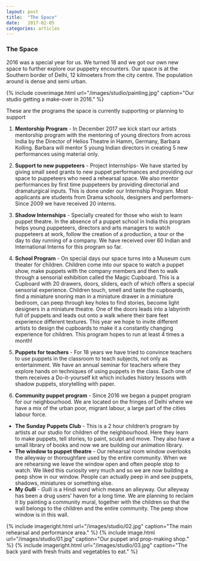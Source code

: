 ```yaml
---
layout: post
title:  "The Space"
date:   2017-02-05
categories: articles
---
```


<h3>The Space</h3>

2016 was a special year for us. We turned 18 and we got our own new space to further explore our puppetry encounters. Our space is at the Southern border of Delhi, 12 kilmoeters from the city centre. The population around is dense and semi urban.

{% include coverimage.html url="/images/studio/painting.jpg" caption="Our studio getting a make-over in 2016." %} 

These are the programs the space is currently supporting or planning to support

1. **Mentorship Program** - In December 2017 we kick start our artists mentorship program with the mentoring of young directors from across India by the Director of Helios Theatre in Hamm, Germany, Barbara Kolling. Barbara will mentor 5 young Indian directors in creating 5 new performances using material only. 

2. **Support to new puppeteers** - Project Internships- We have started by giving small seed grants to new puppet performances and providing our space to puppeteers who need a rehearsal space. We also mentor performances by first time puppeteers by providing directorial and dramaturgical inputs. This is done under our Internship Program. Most applicants are students from Drama schools, designers and performers- Since 2009 we have received 20 interns.

3. **Shadow Internships** - Specially created for those who wish to learn puppet theatre. In the absence of a puppet school in India this program helps young puppeteers, directors and arts managers to watch puppeteers at work, follow the creation of a production, a tour or the day to day running of a company. We have received over 60 Indian and International Interns for this program so far.

4. **School Program** - On special days our space turns into a Museum cum theater for children. Children come into our space to watch a puppet show, make puppets with the company members and then to walk through a sensorial exhibition called the Magic Cupboard. This is a Cupboard with 20 drawers, doors, sliders, each of which offers a special sensorial experience. Children touch, smell and taste the cupboards, find a miniature snoring man in a miniature drawer in a miniature bedroom, can peep through key holes to find stories, become light designers in a miniature theatre. One of the doors leads into a labyrinth full of puppets and leads out onto a walk where their bare feet experience different textures. This year we hope to invite different artists to design the cupboards to make it a constantly changing experience for children. This program hopes to run at least 4 times a month!

5. **Puppets for teachers** - For 18 years we have tried to convince teachers to use puppets in the classroom to teach subjects, not only as entertainment. We have an annual seminar for teachers where they explore hands on techniques of using puppets in the class. Each one of them receives a Do-it-yourself kit which includes history lessons with shadow puppets, storytelling with paper.

6. **Community puppet program** - Since 2016 we began a puppet program for our neighbourhood. We are located on the fringes of Delhi where we have a mix of the urban poor, migrant labour, a large part of the cities labour force.
-	**The Sunday Puppets Club** - This is a 2 hour children’s program by artists at our studio for children of the neighbourhood. Here they learn to make puppets, tell stories, to paint, sculpt and move. They also have a small library of books and now we are building our animation library.
-	**The window to puppet theatre** - Our rehearsal room window overlooks the alleyway or thoroughfare used by the entire community. When we are rehearsing we leave the window open and often people stop to watch. We liked this curiosity very much and so we are now building a peep show in our window. People can actually peep in and see puppets, shadows, miniatures or something else. 
-	**My <i>Gulli</i>** - <i>Gulli</i> is a Hindi word which means an alleyway. Our alleyway has been a drug users’ haven for a long time. We are planning to reclaim it by painting a community mural, together with the children so that the wall belongs to the children and the entire community. The peep show window is in this wall.

{% include imageright.html url="/images/studio/02.jpg" caption="The main rehearsal and performance area." %} 
{% include image.html url="/images/studio/01.jpg" caption="Our puppet and prop-making shop." %} 
{% include imageright.html url="/images/studio/03.jpg" caption="The back yard with fresh fruits and vegetables to eat." %} 
